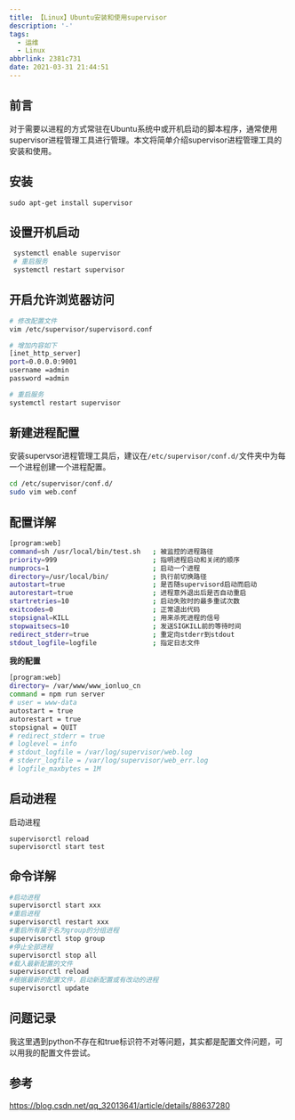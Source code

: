 ```yaml
---
title: 【Linux】Ubuntu安装和使用supervisor
description: '-'
tags:
  - 运维
  - Linux
abbrlink: 2381c731
date: 2021-03-31 21:44:51
---
```




## 前言
对于需要以进程的方式常驻在Ubuntu系统中或开机启动的脚本程序，通常使用supervisor进程管理工具进行管理。本文将简单介绍supervisor进程管理工具的安装和使用。



## 安装

```
sudo apt-get install supervisor
```



## 设置开机启动

```bash
 systemctl enable supervisor
 # 重启服务
 systemctl restart supervisor  
```



## 开启允许浏览器访问

```bash
# 修改配置文件
vim /etc/supervisor/supervisord.conf

# 增加内容如下
[inet_http_server]
port=0.0.0.0:9001
username =admin
password =admin

# 重启服务
systemctl restart supervisor  
```



## 新建进程配置

安装supervsor进程管理工具后，建议在`/etc/supervisor/conf.d/`文件夹中为每一个进程创建一个进程配置。

```bash
cd /etc/supervisor/conf.d/
sudo vim web.conf
```



## 配置详解

```bash
[program:web]
command=sh /usr/local/bin/test.sh   ; 被监控的进程路径
priority=999						; 指明进程启动和关闭的顺序
numprocs=1                    		; 启动一个进程
directory=/usr/local/bin/     		; 执行前切换路径
autostart=true                		; 是否随supervisord启动而启动
autorestart=true              		; 进程意外退出后是否自动重启
startretries=10                 	; 启动失败时的最多重试次数
exitcodes=0                     	; 正常退出代码
stopsignal=KILL               		; 用来杀死进程的信号
stopwaitsecs=10               		; 发送SIGKILL前的等待时间
redirect_stderr=true          		; 重定向stderr到stdout
stdout_logfile=logfile        		; 指定日志文件
```

**我的配置**

```bash
[program:web]
directory= /var/www/www_ionluo_cn
command = npm run server
# user = www-data
autostart = true
autorestart = true
stopsignal = QUIT
# redirect_stderr = true
# loglevel = info
# stdout_logfile = /var/log/supervisor/web.log
# stderr_logfile = /var/log/supervisor/web_err.log
# logfile_maxbytes = 1M
```



## 启动进程

启动进程

```
supervisorctl reload
supervisorctl start test
```



## 命令详解

```bash
#启动进程
supervisorctl start xxx
#重启进程
supervisorctl restart xxx
#重启所有属于名为group的分组进程
supervisorctl stop group
#停止全部进程
supervisorctl stop all
#载入最新配置的文件
supervisorctl reload
#根据最新的配置文件，启动新配置或有改动的进程
supervisorctl update
```



## 问题记录

我这里遇到python不存在和true标识符不对等问题，其实都是配置文件问题，可以用我的配置文件尝试。



## 参考

https://blog.csdn.net/qq_32013641/article/details/88637280